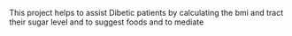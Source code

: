 This project helps to assist Dibetic patients by calculating the bmi and tract their sugar level and to suggest foods and to mediate
